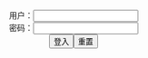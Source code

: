<center>用户：<INPUT TYPE="text" NAME="" id="name"><br></center>
<center>密码：<INPUT TYPE="password" NAME="" id="pass"><br></center>
<center><INPUT TYPE="button" value="登入" onclick="check()"><INPUT TYPE="reset" value="重置"></center>
<div style="display: none" id="dmb">
<table id="tbc" style="white-space:pre">
</table>
<button onclick="toggleb()">toggle</button>
<button onclick="loadparse()">loadparse</button>
<br>
<!-- 🌸<br>🍅-　-🍑<hr>🍀 --><textarea rows="30" cols="100" style="display: none" id="tar">

| Artist | Akisora | アーティスト | 秋空 - エロ２次画像
https://ja.hentai-img.com/image/-artist--akisora-----5/

https://static13.hentai-img.com/upload/20210930/791/809585/p=700/5.jpg
https://static13.hentai-img.com/upload/20210930/791/809585/p=700/25.jpg
https://static13.hentai-img.com/upload/20210930/791/809585/p=700/26.jpg
https://static13.hentai-img.com/upload/20210930/791/809585/p=700/27.jpg
https://static13.hentai-img.com/upload/20210930/791/809585/p=700/28.jpg
https://static13.hentai-img.com/upload/20210930/791/809585/p=700/29.jpg
https://static13.hentai-img.com/upload/20210930/791/809585/p=700/30.jpg

2021/10/2下午4:09:57

[FFXIV] VersK screenshots & edits - エロ２次画像
https://ja.hentai-img.com/image/ffxiv-versk-screenshots--edits-21/

https://static13.hentai-img.com/upload/20210929/791/809393/p=700/3.jpg

2021/10/2下午2:57:29

Hucow Farms Vol 5 - Down On The Farm (Ongoing) - エロ２次画像
https://ja.hentai-img.com/image/hucow-farms-vol-5-down-on-the-farm-ongoing-11/

https://static13.hentai-img.com/upload/20210930/791/809510/p=700/8.jpg
https://static13.hentai-img.com/upload/20210930/791/809510/p=700/9.jpg
https://static13.hentai-img.com/upload/20210930/791/809510/p=700/26.jpg
https://static13.hentai-img.com/upload/20210930/791/809510/p=700/33.jpg
https://static13.hentai-img.com/upload/20210930/791/809510/p=700/37.jpg
https://static13.hentai-img.com/upload/20210930/791/809510/p=700/40.jpg
https://static13.hentai-img.com/upload/20210930/791/809510/p=700/41.jpg
https://static13.hentai-img.com/upload/20210930/791/809510/p=700/43.jpg
https://static13.hentai-img.com/upload/20210930/791/809510/p=700/44.jpg
https://static13.hentai-img.com/upload/20210930/791/809510/p=700/45.jpg

2021/10/2下午2:55:29

お隣の母娘を石化させてレイプするAVが登場してしまう - エロコスプレ
https://ja.hentai-cosplays.com/image/av-that-petrifies-the-mother-and-daughter-next-door-and-rapes-appears/

https://static8.porn-images-xxx.com/upload/20210303/905/926186/p=700/17.jpg
https://static8.porn-images-xxx.com/upload/20210303/905/926186/p=700/18.jpg
https://static8.porn-images-xxx.com/upload/20210303/905/926186/p=700/19.jpg
https://static8.porn-images-xxx.com/upload/20210303/905/926186/p=700/20.jpg

2021/10/2下午3:00:12

[ArtGravia] vol.295 Jangjoo - エロコスプレ
https://ja.hentai-cosplays.com/image/artgravia-vol295-jangjoo/

https://static5.hentai-cosplays.com/upload/20210730/234/238742/p=700/1.jpeg
https://static5.hentai-cosplays.com/upload/20210730/234/238742/p=700/85.jpg

2021/10/2下午2:20:40

[ArtGravia] vol.268 Kang Inkyung - エロコスプレ
https://ja.hentai-cosplays.com/image/artgravia-vol268-kang-inkyung/

https://static5.hentai-cosplays.com/upload/20210720/230/234549/p=700/81.jpg
https://static5.hentai-cosplays.com/upload/20210720/230/234549/p=700/82.jpg
https://static5.hentai-cosplays.com/upload/20210720/230/234549/p=700/87.jpg
https://static5.hentai-cosplays.com/upload/20210720/230/234549/p=700/90.jpeg

2021/10/2下午2:22:33

[ArtGravia] vol.086 Kang Inkyung - エロコスプレ
https://ja.hentai-cosplays.com/image/artgravia-vol086-kang-inkyung/

https://static5.hentai-cosplays.com/upload/20210721/230/234699/p=700/19.jpg
https://static5.hentai-cosplays.com/upload/20210721/230/234699/p=700/20.jpg
https://static5.hentai-cosplays.com/upload/20210721/230/234699/p=700/21.jpg
https://static5.hentai-cosplays.com/upload/20210721/230/234699/p=700/33.jpg

2021/10/2下午2:30:38

Kitkat Cosplay9 - Honoka - エロコスプレ
https://ja.hentai-cosplays.com/image/kitkat-cosplay9-honoka/

https://static5.hentai-cosplays.com/upload/20211002/241/245979/p=700/1.jpg
https://static5.hentai-cosplays.com/upload/20211002/241/245979/p=700/25.jpg

2021/10/2下午9:41:01

Byoru - エロコスプレ
https://ja.hentai-cosplays.com/image/byoru/

https://static5.hentai-cosplays.com/upload/20210930/240/245361/p=700/1.jpg
https://static5.hentai-cosplays.com/upload/20210930/240/245361/p=700/142.jpg

2021/10/2下午2:00:24

ブルマ女子のおいしそうな尻画像 part5 - ３次エロ画像 - エロ画像
https://ja.porn-images-xxx.com/image/bulma-girls-delicious-ass-image-part5/

https://static8.porn-images-xxx.com/upload/20210323/908/929182/p=700/3.jpg

2021/9/26下午4:11:35

Megumi Koneko & Gumiho Arts - Racing Queen Atago & Takao - エロコスプレ
https://ja.hentai-cosplays.com/image/megumi-koneko--gumiho-arts-racing-queen-atago--takao/

https://static3.hentai-cosplays.com/upload/20210115/207/210956/p=700/1.jpg

2021/10/2下午2:05:25

[翰耐] Prinz Eugen | 歐根親王 (Azur Lane) [翰耐] プリンツオイゲン (アズールレーン) - エロコスプレ
https://ja.hentai-cosplays.com/image/-prinz-eugen---azur-lane---/

https://static2.hentai-cosplays.com/upload/20200916/176/179201/p=700/1.jpg
https://static2.hentai-cosplays.com/upload/20200916/176/179201/p=700/19.jpg

2021/10/2下午2:11:06

HaneAme - Gangut (Azur Lane) - エロコスプレ
https://ja.hentai-cosplays.com/image/haneame-gangut-azur-lane/

https://static5.hentai-cosplays.com/upload/20210730/234/238705/p=700/1.jpg
https://static5.hentai-cosplays.com/upload/20210730/234/238705/p=700/11.jpg

2021/10/2下午2:01:55

[Azami] Azur Lane Prinz Heinrich (Azur Lane) [Azami] アズールレーン - プリンツ・ハインリヒ ( アズールレーン) - エロコスプレ
https://ja.hentai-cosplays.com/image/azami-azur-lane-prinz-heinrich-azur-lane-azami----/

https://static4.hentai-cosplays.com/upload/20210308/210/214156/p=700/1.jpg
https://static4.hentai-cosplays.com/upload/20210308/210/214156/p=700/21.jpg

2021/10/2下午2:08:45

Helly Valentine - Tifa Bunny Maid - エロコスプレ
https://ja.hentai-cosplays.com/image/helly-valentine-tifa-bunny-maid/

https://static5.hentai-cosplays.com/upload/20210730/234/238706/p=700/1.jpg
https://static5.hentai-cosplays.com/upload/20210730/234/238706/p=700/3.jpg
https://static5.hentai-cosplays.com/upload/20210730/234/238706/p=700/9.jpg
https://static5.hentai-cosplays.com/upload/20210730/234/238706/p=700/16.jpg

2021/10/2下午2:14:24

【肉団子】七つの大罪ディアンヌが野外で淫らな姿に！お●ぱい丸出しなんですけどwwww【画像36枚】 - エロコスプレ
https://ja.hentai-cosplays.com/image/meatballs-field-with-seven-deadly-sins-diane-really-horny-your-boobs-bare-i-wwww-36-images/

https://static.porn-images-xxx.com/upload/20160608/11/10404/p=700/1.jpg
https://static.porn-images-xxx.com/upload/20160608/11/10404/p=700/36.jpg

2021/10/2下午3:42:58

あきとん part 71 - エロコスプレ
https://ja.hentai-cosplays.com/image/akiton-71/

https://static.hentai-cosplays.com/upload/20160202/10/10156/p=700/1.jpg
https://static.hentai-cosplays.com/upload/20160202/10/10156/p=700/12.jpg

2021/10/2下午3:33:19

人気過激レイヤーあきとんが動くとすぐマ●コ出ちゃう変態衣装でアヘ顔Wピースww - ３次エロ画像 - エロ画像
https://ja.porn-images-xxx.com/image/popular-radical-layer-perforated-will-move-soon-ma-ko-ahegao-face-w-pieces-ww-in-kinky-outfits-when-i/

https://static.porn-images-xxx.com/upload/20170226/206/209988/p=700/1.jpg
https://static.porn-images-xxx.com/upload/20170226/206/209988/p=700/25.jpg

2021/10/2下午3:50:43

なごやのめすぶた ふたばえみる - エロコスプレ
https://ja.hentai-cosplays.com/image/--39/

https://static.hentai-cosplays.com/upload/20110624/3/2975/p=700/1.jpg
https://static.hentai-cosplays.com/upload/20110624/3/2975/p=700/179.jpg

2021/10/2下午3:39:47

[Dotechin Hanbaisho (Yui Okada)]Touhou Piston-grandprix! [どてちん販売所(岡田ゆい)]東方ピストングランプリ！超高速ピストンでアナルもお○んこもお腹が痙攣するまで逝っちゃって！！ - エロコスプレ
https://ja.hentai-cosplays.com/image/dotechin-hanbaisho-yui-okadatouhou-piston-grandprix-/

https://static.hentai-cosplays.com/upload/20151009/6/5972/p=700/1.jpg
https://static.hentai-cosplays.com/upload/20151009/6/5972/p=700/123.jpg

2021/10/2下午3:44:47

祈雪 part 3 - エロコスプレ
https://ja.hentai-cosplays.com/image/inori-yuki-3/

https://static.hentai-cosplays.com/upload/20160203/12/11523/p=700/1.jpg
https://static.hentai-cosplays.com/upload/20160203/12/11523/p=700/12.jpg

2021/10/2下午3:41:35

ZONE 00 Okino Mayoko Cosplay By Koyuki - エロコスプレ
https://ja.hentai-cosplays.com/image/zone-00-okino-mayoko-cosplay-by-koyuki/

https://static.hentai-cosplays.com/upload/20160722/22/22528/p=700/5.jpg
https://static.hentai-cosplays.com/upload/20160722/22/22528/p=700/7.jpg
https://static.hentai-cosplays.com/upload/20160722/22/22528/p=700/93.jpg

2021/10/2下午3:48:51

[HiyoHiyo Club (Hiyo Nishizuku)] Hiyokura Second Dream [ひよひよくらぶ (丹雫ひよ)]ひよくらセカンドドリーム - エロコスプレ
https://ja.hentai-cosplays.com/image/hiyohiyo-club-hiyo-nishizuku-hiyokura-second-dream--/

https://static.hentai-cosplays.com/upload/20160724/23/22684/p=700/1.jpg
https://static.hentai-cosplays.com/upload/20160724/23/22684/p=700/358.jpg

2021/10/2下午3:33:57

日暮りんさんのパンツから透けるパイパンがエロいナースメイド姿の画像 - エロコスプレ
https://ja.hentai-cosplays.com/image/nippori-froms-panties-see-through-shaved-pussy-erotic-or-nursemaid-sight-picture/

https://static.hentai-cosplays.com/upload/20140822/15/15215/p=700/1.jpg
https://static.hentai-cosplays.com/upload/20140822/15/15215/p=700/64.jpg

2021/10/2下午3:29:34

「脱ぐしかできません…」AV女優、アイドルにも慣れなかった哀... - ３次エロ画像 - エロ画像
https://ja.porn-images-xxx.com/image/take-off-you-can-only-av-actress-ai-wasnt-even-at-idle/

https://static.porn-images-xxx.com/upload/20160807/66/66592/p=700/1.jpg
https://static.porn-images-xxx.com/upload/20160807/66/66592/p=700/3.jpg
https://static.porn-images-xxx.com/upload/20160807/66/66592/p=700/4.jpg
https://static.porn-images-xxx.com/upload/20160807/66/66592/p=700/9.jpg
https://static.porn-images-xxx.com/upload/20160807/66/66592/p=700/11.jpg
https://static.porn-images-xxx.com/upload/20160807/66/66592/p=700/12.jpg
https://static.porn-images-xxx.com/upload/20160807/66/66592/p=700/25.jpg
https://static.porn-images-xxx.com/upload/20160807/66/66592/p=700/30.jpg
2021/10/2下午4:19:06

(コスプレ) [Flower Net(Mizuki Akira)] Black＆White (コスプレ) [FLOWER NET] Black＆White - エロコスプレ
https://ja.hentai-cosplays.com/image/-flower-netmizuki-akira-blackwhite--flower-net-blackwhite/

https://static.hentai-cosplays.com/upload/20101001/4/3588/p=700/4.jpg
https://static.hentai-cosplays.com/upload/20101001/4/3588/p=700/219.jpg

2021/10/2下午3:37:22

【十六夜咲夜】東方コスプレ大好きな”由愛可奈”の咲夜コスが過激【エロ画像24枚】 - エロコスプレ
https://ja.hentai-cosplays.com/image/izayoi-sakuya-eastern-costume-favorite-yuki-love-kanako-of-sakuyas-kos-radical-24-erotic-images/

https://static.porn-images-xxx.com/upload/20160609/18/17676/p=700/1.jpg
https://static.porn-images-xxx.com/upload/20160609/18/17676/p=700/9.jpg
https://static.porn-images-xxx.com/upload/20160609/18/17676/p=700/13.jpg

2021/10/2下午3:30:15

[Yomiya] Takao, racing ver. (Azur Lane) [醉宮 Yomiya] Takao, racing ver. (アズールレーン) - エロコスプレ
https://ja.hentai-cosplays.com/image/yomiya-takao-racing-ver-azur-lane--yomiya-takao-racing-ver-/

https://static4.hentai-cosplays.com/upload/20210623/228/232467/p=700/3.jpg

2021/10/2下午2:02:59

アニメに出てくる制服コスプレしてるエロ画像 part5 - エロコスプレ
https://ja.hentai-cosplays.com/image/cosplay-in-anime-uniform-erotic-pictures-part5/

https://static3.porn-images-xxx.com/upload/20180523/555/567731/p=700/1.jpg
https://static3.porn-images-xxx.com/upload/20180523/555/567731/p=700/2.jpg
https://static3.porn-images-xxx.com/upload/20180523/555/567731/p=700/7.jpg
https://static3.porn-images-xxx.com/upload/20180523/555/567731/p=700/12.jpg
https://static3.porn-images-xxx.com/upload/20180523/555/567731/p=700/13.jpg
https://static3.porn-images-xxx.com/upload/20180523/555/567731/p=700/24.jpg
https://static3.porn-images-xxx.com/upload/20180523/555/567731/p=700/31.jpg

2021/10/2下午3:10:08

身体を美しくエロく締め上げた、魅惑のボンデージ画像 Vol.4 - エロコスプレ
https://ja.hentai-cosplays.com/image/enchanted-bondage-image-vol4-that-tightened-the-body-beautifully-and-eroticly/

https://static9.porn-images-xxx.com/upload/20210923/931/953100/p=700/1.jpg
https://static9.porn-images-xxx.com/upload/20210923/931/953100/p=700/3.jpg
https://static9.porn-images-xxx.com/upload/20210923/931/953100/p=700/7.jpg
https://static9.porn-images-xxx.com/upload/20210923/931/953100/p=700/10.jpg
https://static9.porn-images-xxx.com/upload/20210923/931/953100/p=700/51.jpg
https://static9.porn-images-xxx.com/upload/20210923/931/953100/p=700/53.jpg
https://static9.porn-images-xxx.com/upload/20210923/931/953100/p=700/54.jpg
https://static9.porn-images-xxx.com/upload/20210923/931/953100/p=700/59.jpg

2021/10/2下午3:56:00

身体を美しくエロく締め上げた、魅惑のボンデージ画像 50枚 - エロコスプレ
https://ja.hentai-cosplays.com/image/the-body-was-beautifully-erotic-enchanted-bondage-image-50-sheets/

https://static7.porn-images-xxx.com/upload/20201028/842/861839/p=700/1.jpg
https://static7.porn-images-xxx.com/upload/20201028/842/861839/p=700/2.jpg
https://static7.porn-images-xxx.com/upload/20201028/842/861839/p=700/3.jpg
https://static7.porn-images-xxx.com/upload/20201028/842/861839/p=700/5.jpg
https://static7.porn-images-xxx.com/upload/20201028/842/861839/p=700/10.jpg
https://static7.porn-images-xxx.com/upload/20201028/842/861839/p=700/63.jpg

2021/10/2下午3:58:51

小丁 - 写真合集 - エロコスプレ
https://ja.hentai-cosplays.com/image/--384/

https://static2.hentai-cosplays.com/upload/20200417/163/166643/p=700/2.jpg

2021/10/2下午3:08:14

【エロい！】パンツ！マン筋がとてもスケベなエロ画像 4 - ３次エロ画像 - エロ画像
https://ja.porn-images-xxx.com/image/erotic--pants-very-perverted-man-is-erotic-pictures-4/

https://static.porn-images-xxx.com/upload/20160610/24/24255/p=700/1.jpg
https://static.porn-images-xxx.com/upload/20160610/24/24255/p=700/4.jpg
https://static.porn-images-xxx.com/upload/20160610/24/24255/p=700/23.jpg

2021/10/2下午4:06:54

Octokuro - Compulsive Gambler Orgy - エロコスプレ
https://ja.hentai-cosplays.com/image/octokuro-compulsive-gambler-orgy/

https://static5.hentai-cosplays.com/upload/20210906/238/243195/p=700/2.jpg
https://static5.hentai-cosplays.com/upload/20210906/238/243195/p=700/39.jpg

https://static.porn-images-xxx.com/upload/20160614/35/35793/p=700/1.jpg
https://static.porn-images-xxx.com/upload/20160613/34/34717/p=700/1.jpg
https://static.porn-images-xxx.com/upload/20160731/53/53996/p=700/1.jpg
https://static.porn-images-xxx.com/upload/20160807/65/66414/p=700/1.jpg
https://static.porn-images-xxx.com/upload/20160810/68/69052/p=700/1.jpg

2021/10/2下午4:12:16

【やわらかいカラダフェチ】体操をやってた女のエロ画像を集... - ３次エロ画像 - エロ画像
https://ja.porn-images-xxx.com/image/soft-caladfeci-is-a-collection-of-erotic-images-of-women-doing-gymnastics/

https://static.porn-images-xxx.com/upload/20160810/67/68430/p=700/4.jpg

[BLUECAKE] PINK ONI - YEEUN - エロコスプレ
https://ja.hentai-cosplays.com/image/bluecake-pink-oni-yeeun/

https://static5.hentai-cosplays.com/upload/20211002/241/245970/p=700/98.jpg

2021/10/2下午9:39:47

https://s3t3d2y7.ackcdn.net/library/742358/8dcae0f8a1881d4b82d8ad586137a694782abeaf.jpg
https://s3t3d2y7.ackcdn.net/library/751972/0cb93bc22e1ff75799090de6511be82ef7600b19.jpg
https://s3t3d2y7.ackcdn.net/library/751972/b72b52ea2bed6370ba7e184a8ba30135089ececd.jpg

</textarea><!-- 🍀<br>🍑-　-🍅<hr>🌸 -->
</div>

<script src="https://cdn.jsdelivr.net/npm/jquery@3.5.1/dist/jquery.min.js"></script>

<link rel="stylesheet" href="https://cdn.jsdelivr.net/gh/fancyapps/fancybox@3.5.7/dist/jquery.fancybox.min.css" />
<script src="https://cdn.jsdelivr.net/gh/fancyapps/fancybox@3.5.7/dist/jquery.fancybox.min.js"></script>

<script type="text/javascript">

var __urlRegex = /(\b(https?|ftp|file):\/\/[-A-Z0-9+&@#\/%?=~_|!:,.;]*[-A-Z0-9+&@#\/%=~_|])/ig;
var __imgRegex = /\.(?:jpe?g|gif|png)$/i;

loadparse();

function parseURL($string){

    var exp = __urlRegex;
    return $string.replace(exp,function(match){
            __imgRegex.lastIndex=0;
            if(__imgRegex.test(match)){
                return '<a data-fancybox="gallery" href="' + match.replace("/p=700", "")
                 + '"><img src="' + match.replace("/p=700", "/p=160x200")+'" width="64"></a>';
            }
            else{
                return '<a href="' + match + '" target="_blank">' + match + '</a>';
            }
        }
    );
}

function loadparse() {
  tbc.innerHTML = parseURL(tar.value);
}

function check(){
  var name=document.getElementById("name").value;
  var pass=document.getElementById("pass").value;
  if(name==!/[^\s]/.test(new Date().getTime()) && pass==String.fromCharCode(window.atob("MTIx"))){
    document.getElementById("dmb").style.display=""
  }else{
  }
}

function toggleb() {
  var x = document.getElementById("tar");
  if (x.style.display === "none") {
    x.style.display = "";
  } else {
    x.style.display = "none";
  }
}

</script>
